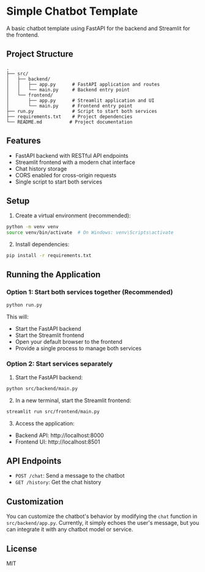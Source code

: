 # Simple Chatbot Template

A basic chatbot template using FastAPI for the backend and Streamlit for the frontend.

## Project Structure

```
.
├── src/
│   ├── backend/
│   │   ├── app.py      # FastAPI application and routes
│   │   └── main.py     # Backend entry point
│   └── frontend/
│       ├── app.py      # Streamlit application and UI
│       └── main.py     # Frontend entry point
├── run.py              # Script to start both services
├── requirements.txt    # Project dependencies
└── README.md          # Project documentation
```

## Features

- FastAPI backend with RESTful API endpoints
- Streamlit frontend with a modern chat interface
- Chat history storage
- CORS enabled for cross-origin requests
- Single script to start both services

## Setup

1. Create a virtual environment (recommended):
```bash
python -m venv venv
source venv/bin/activate  # On Windows: venv\Scripts\activate
```

2. Install dependencies:
```bash
pip install -r requirements.txt
```

## Running the Application

### Option 1: Start both services together (Recommended)
```bash
python run.py
```
This will:
- Start the FastAPI backend
- Start the Streamlit frontend
- Open your default browser to the frontend
- Provide a single process to manage both services

### Option 2: Start services separately
1. Start the FastAPI backend:
```bash
python src/backend/main.py
```

2. In a new terminal, start the Streamlit frontend:
```bash
streamlit run src/frontend/main.py
```

3. Access the application:
- Backend API: http://localhost:8000
- Frontend UI: http://localhost:8501

## API Endpoints

- `POST /chat`: Send a message to the chatbot
- `GET /history`: Get the chat history

## Customization

You can customize the chatbot's behavior by modifying the `chat` function in `src/backend/app.py`. Currently, it simply echoes the user's message, but you can integrate it with any chatbot model or service.

## License

MIT 